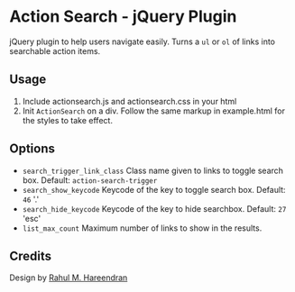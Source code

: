 # Action Search - jQuery Plugin
jQuery plugin to help users navigate easily. Turns a `ul` or `ol` of links into searchable action items.

## Usage
1. Include actionsearch.js and actionsearch.css in your html
2. Init `ActionSearch` on a div. Follow the same markup in example.html for the styles to take effect.

## Options
* `search_trigger_link_class` Class name given to links to toggle search box. Default: `action-search-trigger`
* `search_show_keycode` Keycode of the key to toggle search box. Default: `46` '.'
* `search_hide_keycode` Keycode of the key to hide searchbox. Default: `27` 'esc'
* `list_max_count` Maximum number of links to show in the results.

## Credits
Design by [Rahul M. Hareendran](http://www.rahulmax.com/experiments/2014/03/27/admin-task-search/)
